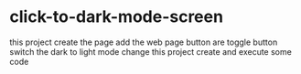 # click-to-dark-mode-screen
this project create the page 
add the web page button are toggle button
switch the dark to light mode change this project create and execute some code
